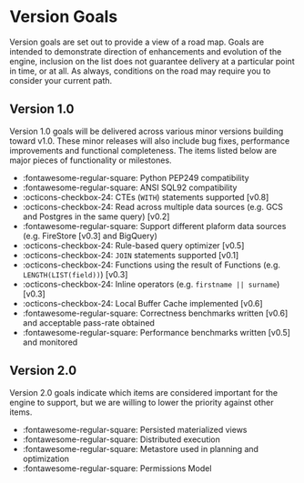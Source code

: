 # Version Goals

Version goals are set out to provide a view of a road map. Goals are intended to demonstrate direction of enhancements and evolution of the engine, inclusion on the list does not guarantee delivery at a particular point in time, or at all. As always, conditions on the road may require you to consider your current path.

## Version 1.0

Version 1.0 goals will be delivered across various minor versions building toward v1.0. These minor releases will also include bug fixes, performance improvements and functional completeness. The items listed below are major pieces of functionality or milestones.

- :fontawesome-regular-square: Python PEP249 compatibility
- :fontawesome-regular-square: ANSI SQL92 compatibility
- :octicons-checkbox-24: CTEs (`WITH`) statements supported [v0.8]
- :octicons-checkbox-24: Read across multiple data sources (e.g. GCS and Postgres in the same query) [v0.2]
- :fontawesome-regular-square: Support different plaform data sources (e.g. FireStore [v0.3] and BigQuery)
- :octicons-checkbox-24: Rule-based query optimizer [v0.5]
- :octicons-checkbox-24: `JOIN` statements supported [v0.1]
- :octicons-checkbox-24: Functions using the result of Functions (e.g. `LENGTH(LIST(field))`) [v0.3]
- :octicons-checkbox-24: Inline operators (e.g. `firstname || surname`) [v0.3]
- :octicons-checkbox-24: Local Buffer Cache implemented [v0.6]
- :fontawesome-regular-square: Correctness benchmarks written [v0.6] and acceptable pass-rate obtained
- :fontawesome-regular-square: Performance benchmarks written [v0.5] and monitored

## Version 2.0

Version 2.0 goals indicate which items are considered important for the engine to support, but we are willing to lower the priority against other items.

- :fontawesome-regular-square: Persisted materialized views
- :fontawesome-regular-square: Distributed execution
- :fontawesome-regular-square: Metastore used in planning and optimization
- :fontawesome-regular-square: Permissions Model
